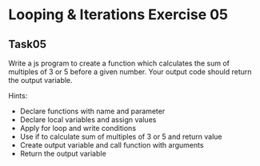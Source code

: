 # Looping & Iterations Exercise 05
## Task05
Write a js program to create a function which calculates the sum of multiples of 3 or 5 before a given number.
Your output code should return the output variable.

Hints:

- Declare functions with name and parameter
- Declare local variables and assign values
- Apply for loop and write conditions
- Use if to calculate sum of multiples of 3 or 5 and return value
- Create output variable and call function with arguments
- Return the output variable